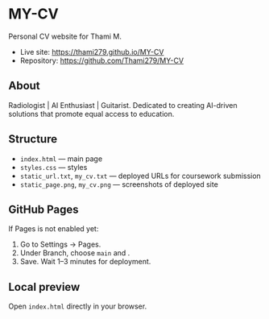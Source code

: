 # MY-CV

Personal CV website for Thami M.

- Live site: https://thami279.github.io/MY-CV
- Repository: https://github.com/Thami279/MY-CV

## About
Radiologist | AI Enthusiast | Guitarist. Dedicated to creating AI-driven solutions that promote equal access to education.

## Structure
- `index.html` — main page
- `styles.css` — styles
- `static_url.txt`, `my_cv.txt` — deployed URLs for coursework submission
- `static_page.png`, `my_cv.png` — screenshots of deployed site

## GitHub Pages
If Pages is not enabled yet:
1. Go to Settings → Pages.
2. Under Branch, choose `main` and .
3. Save. Wait 1–3 minutes for deployment.

## Local preview
Open `index.html` directly in your browser.
